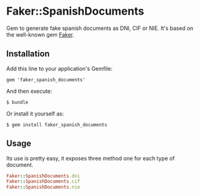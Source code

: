 # Faker::SpanishDocuments

Gem to generate fake spanish documents as DNI, CIF or NIE. It's based on the well-known gem [Faker](https://github.com/stympy/faker).

## Installation

Add this line to your application's Gemfile:

    gem 'faker_spanish_documents'

And then execute:

    $ bundle

Or install it yourself as:

    $ gem install faker_spanish_documents

## Usage

Its use is pretty easy, it exposes three method one for each type of document.
```ruby
Faker::SpanishDocuments.dni
Faker::SpanishDocuments.cif
Faker::SpanishDocuments.nie
